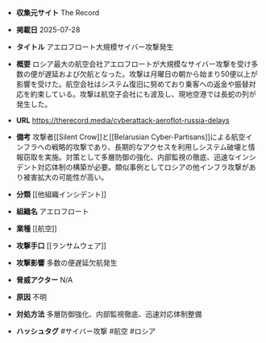 - **収集元サイト**
The Record

- **掲載日**
2025-07-28

- **タイトル**
アエロフロート大規模サイバー攻撃発生

- **概要**
ロシア最大の航空会社アエロフロートが大規模なサイバー攻撃を受け多数の便が遅延および欠航となった。攻撃は月曜日の朝から始まり50便以上が影響を受けた。航空会社はシステム復旧に努めており乗客への返金や振替対応を約束している。攻撃は航空子会社にも波及し、現地空港では長蛇の列が発生した。

- **URL**
https://therecord.media/cyberattack-aeroflot-russia-delays

- **備考**
攻撃者[[Silent Crow]]と[[Belarusian Cyber-Partisans]]による航空インフラへの戦略的攻撃であり、長期的なアクセスを利用しシステム破壊と情報窃取を実施。対策として多層防御の強化、内部監視の徹底、迅速なインシデント対応体制の構築が必要。類似事例としてロシアの他インフラ攻撃があり被害拡大の可能性が高い。

- **分類**
[[他組織インシデント]]

- **組織名**
アエロフロート

- **業種**
[[航空]]

- **攻撃手口**
[[ランサムウェア]]

- **攻撃影響**
多数の便遅延欠航発生

- **脅威アクター**
N/A

- **原因**
不明

- **対処方法**
多層防御強化、内部監視徹底、迅速対応体制整備

- **ハッシュタグ**
#サイバー攻撃 #航空 #ロシア
